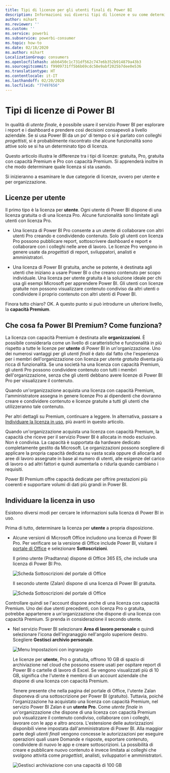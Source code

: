 ```yaml
---
title: Tipi di licenze per gli utenti finali di Power BI
description: Informazioni sui diversi tipi di licenze e su come determinare quale licenza si sta usando.
author: mihart
ms.reviewer: ''
ms.custom: ''
ms.service: powerbi
ms.subservice: powerbi-consumer
ms.topic: how-to
ms.date: 02/18/2020
ms.author: mihart
LocalizationGroup: consumers
ms.openlocfilehash: abb6450c1c731df562c747e6b352b914879a43b3
ms.sourcegitcommit: f9909731ff5b6b69cdc58e9abf2025b7dee0e536
ms.translationtype: HT
ms.contentlocale: it-IT
ms.lasthandoff: 02/20/2020
ms.locfileid: "77497656"
---
```

# <a name="types-of-power-bi-licenses"></a>Tipi di licenze di Power BI
In qualità di *utente finale*, è possibile usare il servizio Power BI per esplorare i report e i dashboard e prendere così decisioni consapevoli a livello aziendale. Se si usa Power BI da un po' di tempo o si è parlato con colleghi *progettisti*, si è probabilmente riscontrato che alcune funzionalità sono attive solo se si ha un determinato tipo di licenza. 

Questo articolo illustra le differenze tra i tipi di licenze: gratuita, Pro, gratuita con capacità Premium e Pro con capacità Premium. Si apprenderà inoltre in che modo determinare quale licenza si sta usando.  

Si inizieranno a esaminare le due categorie di licenze, ovvero per utente e per organizzazione. 

## <a name="user-licenses"></a>Licenze per utente
Il primo tipo è la licenza per **utente**. Ogni utente di Power BI dispone di una licenza gratuita o di una licenza Pro. Alcune funzionalità sono limitate agli utenti con licenza Pro.  

- Una licenza di Power BI Pro consente a un utente di collaborare con altri utenti Pro creando e condividendo contenuto. Solo gli utenti con licenza Pro possono pubblicare report, sottoscrivere dashboard e report e collaborare con i colleghi nelle aree di lavoro. Le licenze Pro vengono in genere usate da *progettisti* di report, sviluppatori, analisti e amministratori.


- Una licenza di Power BI gratuita, anche se potente, è destinata agli utenti che iniziano a usare Power BI o che creano contenuto per scopo individuale. Una licenza per utente gratuita è la soluzione ideale per chi usa gli esempi Microsoft per apprendere Power BI. Gli utenti con licenze gratuite non possono visualizzare contenuto condiviso da altri utenti o condividere il proprio contenuto con altri utenti di Power BI.  

Finora tutto chiaro?  OK. A questo punto si può introdurre un ulteriore livello, la **capacità Premium**.

## <a name="what-does-power-bi-premium-do-how-does-it-work"></a>Che cosa fa Power BI Premium? Come funziona?
La licenza con capacità Premium è destinata alle **organizzazioni**. È possibile considerarla come un livello di caratteristiche e funzionalità in più rispetto a tutte le licenze per **utente** di Power BI in un'organizzazione. Uno dei numerosi vantaggi per gli *utenti finali* è dato dal fatto che l'esperienza per i membri dell'organizzazione con licenza per utente *gratuita* diventa più ricca di funzionalità. Se una società ha una licenza con capacità Premium, gli utenti Pro possono condividere contenuto con tutti i membri dell'organizzazione, senza che gli utenti debbano avere licenze di Power BI Pro per visualizzare il contenuto.   

Quando un'organizzazione acquista una licenza con capacità Premium, l'amministratore assegna in genere licenze Pro ai dipendenti che dovranno creare e condividere contenuto e licenze gratuite a tutti gli utenti che utilizzeranno tale contenuto.  

Per altri dettagli su Premium, continuare a leggere. In alternativa, passare a [Individuare la licenza in uso](#find-out-which-license-you-have), più avanti in questo articolo.

Quando un'organizzazione acquista una licenza con capacità Premium, la capacità che riceve per il servizio Power BI è allocata in modo esclusivo. Non è condivisa. La capacità è supportata da hardware dedicato completamente gestito da Microsoft. Le organizzazioni possono scegliere di applicare la propria capacità dedicata su vasta scala oppure di allocarla ad aree di lavoro assegnate in base al numero di utenti, alle esigenze del carico di lavoro o ad altri fattori e quindi aumentarla o ridurla quando cambiano i requisiti.

Power BI Premium offre capacità dedicate per offrire prestazioni più coerenti e supportare volumi di dati più grandi in Power BI. 


## <a name="find-out-which-license-you-have"></a>Individuare la licenza in uso
Esistono diversi modi per cercare le informazioni sulla licenza di Power BI in uso. 

Prima di tutto, determinare la licenza per **utente** a propria disposizione.

- Alcune versioni di Microsoft Office includono una licenza di Power BI Pro.  Per verificare se la versione di Office include Power BI, visitare il [portale di Office](https://portal.office.com/account) e selezionare **Sottoscrizioni**.

    Il primo utente (Pradtanna) dispone di Office 365 E5, che include una licenza di Power BI Pro.

    ![Scheda Sottoscrizioni del portale di Office](media/end-user-license/power-bi-license-office.png)

    Il secondo utente (Zalan) dispone di una licenza di Power BI gratuita. 

    ![Scheda Sottoscrizioni del portale di Office](media/end-user-license/power-bi-license-free.png)

Controllare quindi se l'account dispone anche di una licenza con capacità Premium. Uno dei due utenti precedenti, con licenza Pro o gratuita, potrebbe appartenere a un'organizzazione che dispone di una licenza con capacità Premium.  Si prenda in considerazione il secondo utente.  

- Nel servizio Power BI selezionare **Area di lavoro personale** e quindi selezionare l'icona dell'ingranaggio nell'angolo superiore destro. Scegliere **Gestisci archivio personale**.

    ![Menu Impostazioni con ingranaggio](media/end-user-license/power-bi-license-personal.png)

    Le licenze per **utente**, Pro o gratuita, offrono 10 GB di spazio di archiviazione nel cloud che possono essere usati per ospitare report di Power BI o cartelle di lavoro di Excel. Se vengono visualizzati più di 10 GB, significa che l'utente è membro di un account aziendale che dispone di una licenza con capacità Premium.

    Tenere presente che nella pagina del portale di Office, l'utente Zalan disponeva di una sottoscrizione per Power BI (gratuito). Tuttavia, poiché l'organizzazione ha acquistato una licenza con capacità Premium, nel servizio Power BI Zalan è un **utente Pro**. Come *utente finale* in un'organizzazione che dispone di una licenza con capacità Premium può visualizzare il contenuto condiviso, collaborare con i colleghi, lavorare con le app e altro ancora. L'estensione delle autorizzazioni disponibili viene impostata dall'amministratore di Power BI. Alla maggior parte degli *utenti finali* vengono concesse le autorizzazioni per eseguire operazioni quali usare Domande e risposte, esportare contenuto, condividere di nuovo le app e creare sottoscrizioni.  La possibilità di creare e pubblicare nuovo contenuto è invece limitata ai colleghi che svolgono attività come *progettisti*, analisti, sviluppatori e amministratori.   <!-- how can he be Pro if I assigned him a Free account in the O365 portal?  Is he a Pro user with consumer permissions? -->

    ![Gestisci archiviazione con una capacità di 100 GB](media/end-user-license/power-bi-license-100gb.png)
